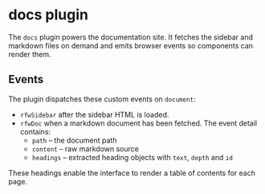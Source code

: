 # docs plugin

The `docs` plugin powers the documentation site. It fetches the sidebar and markdown files on demand and emits browser events so components can render them.

## Events

The plugin dispatches these custom events on `document`:

- `rfwSidebar` after the sidebar HTML is loaded.
- `rfwDoc` when a markdown document has been fetched. The event detail contains:
  - `path` – the document path
  - `content` – raw markdown source
  - `headings` – extracted heading objects with `text`, `depth` and `id`

These headings enable the interface to render a table of contents for each page.
